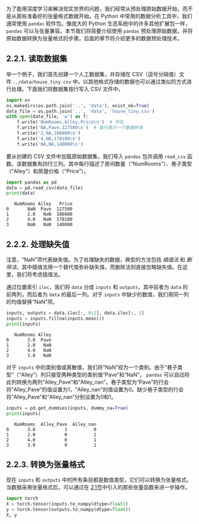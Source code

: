 为了能用深度学习来解决现实世界的问题，我们经常从预处理原始数据开始，而不是从那些准备好的张量格式数据开始。在 Python 中常用的数据分析工具中，我们通常使用 `pandas` 软件包。像庞大的 Python 生态系统中的许多其他扩展包一样，`pandas` 可以与张量兼容。本节我们将简要介绍使用 `pandas` 预处理原始数据，并将原始数据转换为张量格式的步骤。后面的章节将介绍更多的数据预处理技术。
## 2.2.1. 读取数据集
举一个例子，我们首先创建一个人工数据集，并存储在 CSV（逗号分隔值）文件 `../data/house_tiny.csv` 中。以其他格式存储的数据也可以通过类似的方式进行处理。下面我们将数据集按行写入 CSV 文件中。
```python
import os
os.makedirs(os.path.join('..', 'data'), exist_ok=True)
data_file = os.path.join('..', 'data', 'house_tiny.csv')
with open(data_file, 'w') as f:
    f.write('NumRooms,Alley,Price\n')  # 列名
    f.write('NA,Pave,127500\n')  # 每行表示一个数据样本
    f.write('2,NA,106000\n')
    f.write('4,NA,178100\n')
    f.write('NA,NA,140000\n')
```
要从创建的 CSV 文件中加载原始数据集，我们导入 `pandas` 包并调用 `read_csv` 函数。该数据集有四行三列。其中每行描述了房间数量（“NumRooms”）、巷子类型（“Alley”）和房屋价格（“Price”）。
```python
import pandas as pd
data = pd.read_csv(data_file)
print(data)
```

```shell
   NumRooms Alley   Price
0       NaN  Pave  127500
1       2.0   NaN  106000
2       4.0   NaN  178100
3       NaN   NaN  140000
```
## 2.2.2. 处理缺失值

注意，“NaN”项代表缺失值。为了处理缺失的数据，典型的方法包括 *插值法* 和 *删除法*，其中插值法用一个替代值弥补缺失值，而删除法则直接忽略缺失值。在这里，我们将考虑插值法。

通过位置索引 `iloc`，我们将 `data` 分成 `inputs` 和 `outputs`，其中前者为 `data` 的前两列，而后者为 `data` 的最后一列。对于 `inputs` 中缺少的数值，我们用同一列的均值替换“NaN”项。
```python
inputs, outputs = data.iloc[:, 0:2], data.iloc[:, 2]
inputs = inputs.fillna(inputs.mean())
print(inputs)
```

```shell
   NumRooms Alley
0       3.0  Pave
1       2.0   NaN
2       4.0   NaN
3       3.0   NaN
```
对于 `inputs` 中的类别值或离散值，我们将“NaN”视为一个类别。由于“巷子类型”（“Alley”）列只接受两种类型的类别值“Pave”和“NaN”， `pandas` 可以自动将此列转换为两列“Alley_Pave”和“Alley_nan”。巷子类型为“Pave”的行会将“Alley_Pave”的值设置为1，“Alley_nan”的值设置为0。缺少巷子类型的行会将“Alley_Pave”和“Alley_nan”分别设置为0和1。
```python
inputs = pd.get_dummies(inputs, dummy_na=True)
print(inputs)
```

```shell
   NumRooms  Alley_Pave  Alley_nan
0       3.0           1          0
1       2.0           0          1
2       4.0           0          1
3       3.0           0          1
```
## 2.2.3. 转换为张量格式
现在 `inputs` 和 `outputs` 中的所有条目都是数值类型，它们可以转换为张量格式。当数据采用张量格式后，可以通过在 [2.1节](https://zh.d2l.ai/chapter_preliminaries/ndarray.html#sec-ndarray)中引入的那些张量函数来进一步操作。
```python
import torch
X = torch.tensor(inputs.to_numpy(dtype=float))
y = torch.tensor(outputs.to_numpy(dtype=float))
X, y
```

```shell

```